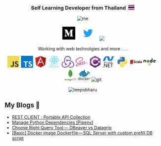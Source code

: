 <h3 align="center">Self Learning Developer from Thailand &nbsp;<img src="https://raw.githubusercontent.com/teepobharu/teepobharu/master/icons/thaiflag.svg" height="15"> </h3>


<p align='center'>
    <img src="https://avatars1.githubusercontent.com/u/38217535?s=400&u=b34c7db922ee4c72f44b7d98b96eb13142e7aead&v=4" alt="me" width="50">
</p>

<p align='center'>
    <a href="https://medium.com/@teepob.haru"><img height="50" src="https://raw.githubusercontent.com/teepobharu/teepobharu/7beb3bfca43002707d8d199a5c0592b3d33084ff/icons/medium.svg"/></a>&nbsp;&nbsp;
    <a href="https://twitter.com/BrightGowl"><img height="50" src="https://raw.githubusercontent.com/teepobharu/teepobharu/master/icons/twitter.svg"></a>&nbsp;&nbsp;
    <a href="https://www.linkedin.com/in/teepob-haru/">
    <img height="50" src="https://img.icons8.com/color/48/000000/linkedin.png"/></a>
<!-- <a href="https://kaggle.com/teepobharu" target="blank"><img src="https://cdn.jsdelivr.net/npm/simple-icons@3.0.1/icons/kaggle.svg" alt="teepobharu" height="40" /></a> -->
</p>

<p align='center'>
Working with web technolgies and more . . .

<p align="center">
    <img src="https://raw.githubusercontent.com/devicons/devicon/master/icons/javascript/javascript-original.svg" alt="javascript" width="40" height="40"/> 
    <img src="https://raw.githubusercontent.com/devicons/devicon/master/icons/typescript/typescript-original.svg" alt="typescript" width="40" height="40"/>
    <img src="https://raw.githubusercontent.com/devicons/devicon/master/icons/angularjs/angularjs-original.svg" alt="angularjs" width="40" height="40"/>
    <img src="https://raw.githubusercontent.com/devicons/devicon/master/icons/react/react-original-wordmark.svg" alt="react" width="40" height="40"/> 
    <img src="https://raw.githubusercontent.com/devicons/devicon/master/icons/redux/redux-original.svg" alt="redux" width="40" height="40"/> 
    <img src="https://raw.githubusercontent.com/devicons/devicon/master/icons/sass/sass-original.svg" alt="sass" width="40" height="40"/>
    <img src="https://raw.githubusercontent.com/devicons/devicon/master/icons/csharp/csharp-original.svg" alt="csharp" width="40" height="40"/> 
    <img src="https://raw.githubusercontent.com/devicons/devicon/master/icons/dot-net/dot-net-original-wordmark.svg" alt="dotnet" width="40" height="40"/> 
    <img src="https://raw.githubusercontent.com/devicons/devicon/master/icons/python/python-original.svg" alt="python" width="40" height="40"/> 
    <img src="https://raw.githubusercontent.com/devicons/devicon/master/icons/scala/scala-original-wordmark.svg" alt="scala" width="40" height="40"/>
    <img src="https://raw.githubusercontent.com/devicons/devicon/master/icons/nodejs/nodejs-original-wordmark.svg" alt="nodejs" width="40" height="40"/> &nbsp
    <img src="https://raw.githubusercontent.com/devicons/devicon/master/icons/mongodb/mongodb-original-wordmark.svg" alt="mongodb" width="40" height="40"/> 
    <img src="https://raw.githubusercontent.com/devicons/devicon/master/icons/docker/docker-original-wordmark.svg" alt="docker" width="40" height="40"/> 
    <img src="https://www.vectorlogo.zone/logos/git-scm/git-scm-icon.svg" alt="git" width="40" height="40"/> 
</p>
<p align='center'>
    <img align="center" src="https://github-readme-stats.vercel.app/api/top-langs/?username=teepobharu&layout=compact&hide=html" alt="teepobharu" />
</p>

## My Blogs 📖
<!-- MEDIUM:START -->
- [REST CLIENT : Portable API Collection](https://medium.com/bright-days/rest-client-portable-api-collection-a35c8a3f2037?source=rss-6eaedfde39aa------2)
- [Manage Python Dependencies [Pipenv]](https://medium.com/bright-days/manage-python-dependencies-pipenv-2dbbc70929c2?source=rss-6eaedfde39aa------2)
- [Choose Right Query Tool —  DBeaver vs Datagrip](https://medium.com/bright-days/choose-right-query-tool-dbeaver-vs-datagrip-1ca123926344?source=rss-6eaedfde39aa------2)
- [[Basic] Docker image  Dockerfile — SQL Server with custom prefill DB script](https://medium.com/bright-days/basic-docker-image-dockerfile-sql-server-with-custom-prefill-db-script-8f12f197867a?source=rss-6eaedfde39aa------2)
<!-- MEDIUM:END -->


<!--
**teepobharu/teepobharu** is a ✨ _special_ ✨ repository because its `README.md` (this file) appears on your GitHub profile.

Here are some ideas to get you started:

- 🔭 I’m currently working on ...
- 🌱 I’m currently learning ...
- 👯 I’m looking to collaborate on ...
- 🤔 I’m looking for help with ...
- 💬 Ask me about ...
- 📫 How to reach me: ...
- 😄 Pronouns: ...
- ⚡ Fun fact: ...
-->

